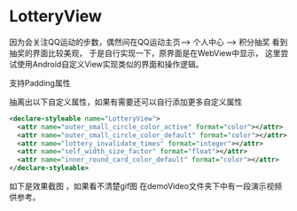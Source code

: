 # LotteryView

因为会关注QQ运动的步数，偶然间在QQ运动主页--> 个人中心 --> 积分抽奖 看到抽奖的界面比较美观，
于是自行实现一下，原界面是在WebView中显示， 这里尝试使用Android自定义View实现类似的界面和操作逻辑。

支持Padding属性

抽离出以下自定义属性，如果有需要还可以自行添加更多自定义属性

```XML
<declare-styleable name="LotteryView">
  <attr name="outer_small_circle_color_active" format="color"></attr>  <!-- 小圆圈变化的颜色 -->
  <attr name="outer_small_circle_color_default" format="color"></attr> <!-- 小圆圈默认颜色 -->
  <attr name="lottery_invalidate_times" format="integer"></attr>       <!-- 抽奖动画刷新次数 -->
  <attr name="self_width_size_factor" format="float"></attr>           <!-- view宽度占屏幕宽度的比例 建议设置此值不小于0.75f -->
  <attr name="inner_round_card_color_default" format="color"></attr>   <!-- 内部卡片默认背景颜色 -->
</declare-styleable>
```


如下是效果截图 ，如果看不清楚gif图 在demoVideo文件夹下中有一段演示视频供参考。


